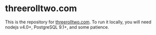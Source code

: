 threerolltwo.com
================

This is the repository for [threerolltwo.com](http://threerolltwo.com). To run it locally, you will need nodejs v4.0+, PostgreSQL 9.1+, and
some patience.
